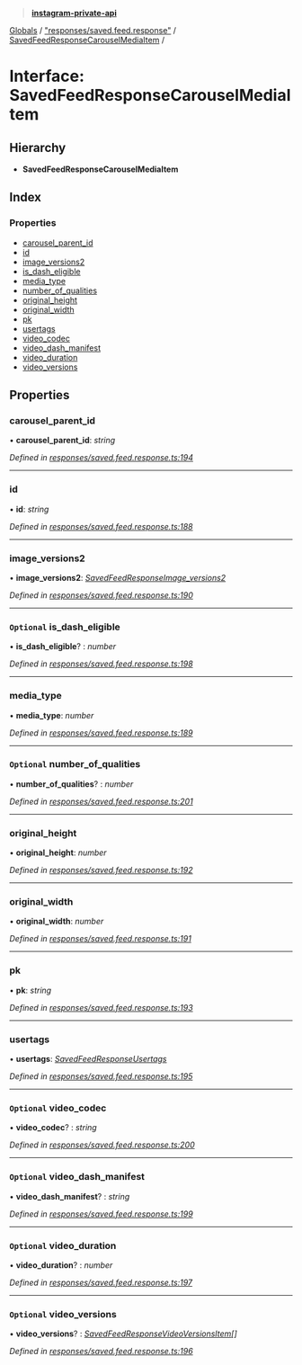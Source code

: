 > **[instagram-private-api](../README.md)**

[Globals](../README.md) / ["responses/saved.feed.response"](../modules/_responses_saved_feed_response_.md) / [SavedFeedResponseCarouselMediaItem](_responses_saved_feed_response_.savedfeedresponsecarouselmediaitem.md) /

# Interface: SavedFeedResponseCarouselMediaItem

## Hierarchy

* **SavedFeedResponseCarouselMediaItem**

## Index

### Properties

* [carousel_parent_id](_responses_saved_feed_response_.savedfeedresponsecarouselmediaitem.md#carousel_parent_id)
* [id](_responses_saved_feed_response_.savedfeedresponsecarouselmediaitem.md#id)
* [image_versions2](_responses_saved_feed_response_.savedfeedresponsecarouselmediaitem.md#image_versions2)
* [is_dash_eligible](_responses_saved_feed_response_.savedfeedresponsecarouselmediaitem.md#optional-is_dash_eligible)
* [media_type](_responses_saved_feed_response_.savedfeedresponsecarouselmediaitem.md#media_type)
* [number_of_qualities](_responses_saved_feed_response_.savedfeedresponsecarouselmediaitem.md#optional-number_of_qualities)
* [original_height](_responses_saved_feed_response_.savedfeedresponsecarouselmediaitem.md#original_height)
* [original_width](_responses_saved_feed_response_.savedfeedresponsecarouselmediaitem.md#original_width)
* [pk](_responses_saved_feed_response_.savedfeedresponsecarouselmediaitem.md#pk)
* [usertags](_responses_saved_feed_response_.savedfeedresponsecarouselmediaitem.md#usertags)
* [video_codec](_responses_saved_feed_response_.savedfeedresponsecarouselmediaitem.md#optional-video_codec)
* [video_dash_manifest](_responses_saved_feed_response_.savedfeedresponsecarouselmediaitem.md#optional-video_dash_manifest)
* [video_duration](_responses_saved_feed_response_.savedfeedresponsecarouselmediaitem.md#optional-video_duration)
* [video_versions](_responses_saved_feed_response_.savedfeedresponsecarouselmediaitem.md#optional-video_versions)

## Properties

###  carousel_parent_id

• **carousel_parent_id**: *string*

*Defined in [responses/saved.feed.response.ts:194](https://github.com/dilame/instagram-private-api/blob/3e16058/src/responses/saved.feed.response.ts#L194)*

___

###  id

• **id**: *string*

*Defined in [responses/saved.feed.response.ts:188](https://github.com/dilame/instagram-private-api/blob/3e16058/src/responses/saved.feed.response.ts#L188)*

___

###  image_versions2

• **image_versions2**: *[SavedFeedResponseImage_versions2](_responses_saved_feed_response_.savedfeedresponseimage_versions2.md)*

*Defined in [responses/saved.feed.response.ts:190](https://github.com/dilame/instagram-private-api/blob/3e16058/src/responses/saved.feed.response.ts#L190)*

___

### `Optional` is_dash_eligible

• **is_dash_eligible**? : *number*

*Defined in [responses/saved.feed.response.ts:198](https://github.com/dilame/instagram-private-api/blob/3e16058/src/responses/saved.feed.response.ts#L198)*

___

###  media_type

• **media_type**: *number*

*Defined in [responses/saved.feed.response.ts:189](https://github.com/dilame/instagram-private-api/blob/3e16058/src/responses/saved.feed.response.ts#L189)*

___

### `Optional` number_of_qualities

• **number_of_qualities**? : *number*

*Defined in [responses/saved.feed.response.ts:201](https://github.com/dilame/instagram-private-api/blob/3e16058/src/responses/saved.feed.response.ts#L201)*

___

###  original_height

• **original_height**: *number*

*Defined in [responses/saved.feed.response.ts:192](https://github.com/dilame/instagram-private-api/blob/3e16058/src/responses/saved.feed.response.ts#L192)*

___

###  original_width

• **original_width**: *number*

*Defined in [responses/saved.feed.response.ts:191](https://github.com/dilame/instagram-private-api/blob/3e16058/src/responses/saved.feed.response.ts#L191)*

___

###  pk

• **pk**: *string*

*Defined in [responses/saved.feed.response.ts:193](https://github.com/dilame/instagram-private-api/blob/3e16058/src/responses/saved.feed.response.ts#L193)*

___

###  usertags

• **usertags**: *[SavedFeedResponseUsertags](_responses_saved_feed_response_.savedfeedresponseusertags.md)*

*Defined in [responses/saved.feed.response.ts:195](https://github.com/dilame/instagram-private-api/blob/3e16058/src/responses/saved.feed.response.ts#L195)*

___

### `Optional` video_codec

• **video_codec**? : *string*

*Defined in [responses/saved.feed.response.ts:200](https://github.com/dilame/instagram-private-api/blob/3e16058/src/responses/saved.feed.response.ts#L200)*

___

### `Optional` video_dash_manifest

• **video_dash_manifest**? : *string*

*Defined in [responses/saved.feed.response.ts:199](https://github.com/dilame/instagram-private-api/blob/3e16058/src/responses/saved.feed.response.ts#L199)*

___

### `Optional` video_duration

• **video_duration**? : *number*

*Defined in [responses/saved.feed.response.ts:197](https://github.com/dilame/instagram-private-api/blob/3e16058/src/responses/saved.feed.response.ts#L197)*

___

### `Optional` video_versions

• **video_versions**? : *[SavedFeedResponseVideoVersionsItem](_responses_saved_feed_response_.savedfeedresponsevideoversionsitem.md)[]*

*Defined in [responses/saved.feed.response.ts:196](https://github.com/dilame/instagram-private-api/blob/3e16058/src/responses/saved.feed.response.ts#L196)*